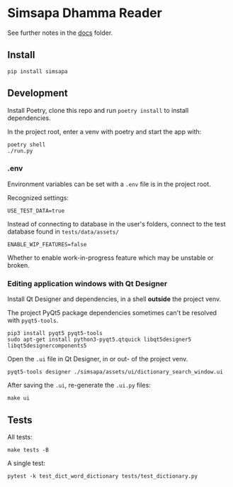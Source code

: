 # Simsapa Dhamma Reader

See further notes in the [docs](./docs/index.md) folder.

## Install

``` shell
pip install simsapa
```

## Development

Install Poetry, clone this repo and run `poetry install` to install dependencies.

In the project root, enter a venv with poetry and start the app with:

``` shell
poetry shell
./run.py
```

### .env

Environment variables can be set with a `.env` file is in the project root.

Recognized settings:

```
USE_TEST_DATA=true
```

Instead of connecting to database in the user's folders, connect to the test
database found in `tests/data/assets/`

```
ENABLE_WIP_FEATURES=false
```

Whether to enable work-in-progress feature which may be unstable or broken.

### Editing application windows with Qt Designer

Install Qt Designer and dependencies, in a shell **outside** the project venv.

The project PyQt5 package dependencies sometimes can't be resolved with `pyqt5-tools`. 

``` shell
pip3 install pyqt5 pyqt5-tools
sudo apt-get install python3-pyqt5.qtquick libqt5designer5 libqt5designercomponents5
```

Open the `.ui` file in Qt Designer, in or out- of the project venv.

``` shell
pyqt5-tools designer ./simsapa/assets/ui/dictionary_search_window.ui
```

After saving the `.ui`, re-generate the `.ui.py` files:

``` shell
make ui
```

## Tests

All tests:

``` shell
make tests -B
```

A single test:

``` shell
pytest -k test_dict_word_dictionary tests/test_dictionary.py
```

